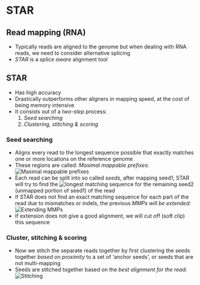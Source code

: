 # STAR

## Read mapping (RNA)
- Typically reads are aligned to the genome but when dealing with RNA reads, we need to consider alternative splicing
- *STAR* is a _splice aware_ alignment tool

## STAR
- Has high accuracy
- Drastically outperforms other aligners in mapping speed, at the cost of being memory intensive
- It consists out of a *two-step*  process:
	1. *Seed searching*
	2. *Clustering, stitching & scoring*

### Seed searching
- Aligns every read to the longest sequence possible that exactly matches one or more locations on the reference genome
- These regions are called: *Maximal mappable prefixes*: ![Maximal mappable prefixes](/home/malte/01_Documents/vimwiki/Assets/Bioinformatik/STAR/MMPs.png)
- Each read can be split into so called *seeds*, after mapping seed1, STAR will try to find the 
  ![longest matching sequence](/home/malte/01_Documents/vimwiki/Assets/Bioinformatik/STAR/Seeds.png) for the remaining seed2 (unmapped portion of seed1) of the read  
- If STAR does not find an exact matching sequence for each part of the read due to mismatches or indels, 
  the previous *MMPs will be extended:* ![Extending MMPs](/home/malte/01_Documents/vimwiki/Assets/Bioinformatik/STAR/Extend.png)
- If extension does not give a good alignment, we will cut off (soft clip) this sequence

### Cluster, stitching & scoring
- Now we stitch the separate reads together by first clustering the seeds together *based on proximity* to a set of 'anchor seeds', or seeds that are not multi-mapping
- Seeds are stitched together based on the *best alignment for the read*: 
![Stitching](/home/malte/01_Documents/vimwiki/Assets/Bioinformatik/STAR/Stitching.png)
